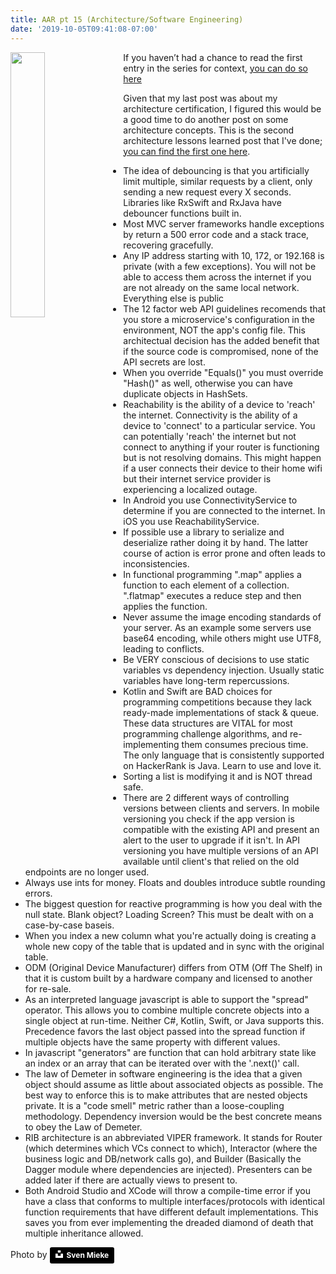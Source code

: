 ```yaml
---
title: AAR pt 15 (Architecture/Software Engineering)
date: '2019-10-05T09:41:08-07:00'
---
```

<img style="float: left; margin:0 1em 1em 0; width: 33%" src="/img/blog/blueprint.jpg"> If you haven’t had a chance to read the first entry in the series for context, <a href="/post/after-action-review-aar/">you can do so here</a>

Given that my last post was about my architecture certification, I figured this would be a good time to do another post on some architecture concepts. This is the second architecture lessons learned post that I've done; <a href="/post/aar-pt-8-architecture-software-engineering/">you can find the first one here</a>.

* The idea of debouncing is that you artificially limit multiple, similar requests by a client, only sending a new request every X seconds.  Libraries like RxSwift and RxJava have debouncer functions built in.
* Most MVC server frameworks handle exceptions by return a 500 error code and a stack trace, recovering gracefully.  
* Any IP address starting with 10, 172, or 192.168 is private (with a few exceptions).  You will not be able to access them across the internet if you are not already on the same local network.  Everything else is public  
* The 12 factor web API guidelines recomends that you store a microservice's configuration in the environment, NOT the app's config file.  This architectual decision has the added benefit that if the source code is compromised, none of the API secrets are lost.
* When you override "Equals()" you must override "Hash()" as well, otherwise you can have duplicate objects in HashSets.
* Reachability is the ability of a device to 'reach' the internet.  Connectivity is the ability of a device to 'connect' to a particular service.  You can potentially 'reach' the internet but not connect to anything if your router is functioning but is not resolving domains.  This might happen if a user connects their device to their home wifi but their internet service provider is experiencing a localized outage.
* In Android you use ConnectivityService to determine if you are connected to the internet.  In iOS you use ReachabilityService.
* If possible use a library to serialize and deserialize rather doing it by hand.  The latter course of action is error prone and often leads to inconsistencies. 
* In functional programming ".map" applies a function to each element of a collection.  ".flatmap" executes a reduce step and then applies the function.
* Never assume the image encoding standards of your server. As an example some servers use base64 encoding, while others might use UTF8, leading to conflicts.
* Be VERY conscious of decisions to use static variables vs dependency injection.  Usually static variables have long-term repercussions.
* Kotlin and Swift are BAD choices for programming competitions because they lack ready-made implementations of stack & queue.  These data structures are VITAL for most programming challenge algorithms, and re-implementing them consumes precious time.  The only language that is consistently supported on HackerRank is Java.  Learn to use and love it.
* Sorting a list is modifying it and is NOT thread safe.
* There are 2 different ways of controlling versions between clients and servers.  In mobile versioning you check if the app version is compatible with the existing API and present an alert to the user to upgrade if it isn't.  In API versioning you have multiple versions of an API available until client's that relied on the old endpoints are no longer used.
* Always use ints for money.  Floats and doubles introduce subtle rounding errors.
* The biggest question for reactive programming is how you deal with the null state.  Blank object?  Loading Screen?  This must be dealt with on a case-by-case baseis.
* When you index a new column what you're actually doing is creating a whole new copy of the table that is updated and in sync with the original table.
* ODM (Original Device Manufacturer) differs from OTM (Off The Shelf) in that it is custom built by a hardware company and licensed to another for re-sale.
* As an interpreted language javascript is able to support the "spread" operator.  This allows you to combine multiple concrete objects into a single object at run-time.  Neither C#, Kotlin, Swift, or Java supports this. Precedence favors the last object passed into the spread function if multiple objects have the same property with different values.
* In javascript "generators" are function that can hold arbitrary state like an index or an array that can be iterated over with the '.next()' call.
* The law of Demeter in software engineering is the idea that a given object should assume as little about associated objects as possible. The best way to enforce this is to make attributes that are nested objects private.  It is a "code smell" metric rather than a loose-coupling methodology.  Dependency inversion would be the best concrete means to obey the Law of Demeter.
* RIB architecture is an abbreviated VIPER framework.  It stands for Router (which determines which VCs connect to which), Interactor (where the business logic and DB/network calls go), and Builder (Basically the Dagger module where dependencies are injected). Presenters can be added later if there are actually views to present to.
* Both Android Studio and XCode will throw a compile-time error if you have a class  that conforms to multiple interfaces/protocols with identical function requirements that have different default implementations.  This saves you from ever implementing the dreaded diamond of death that multiple inheritance allowed.

Photo by <a style="background-color:black;color:white;text-decoration:none;padding:4px 6px;font-family:-apple-system, BlinkMacSystemFont, &quot;San Francisco&quot;, &quot;Helvetica Neue&quot;, Helvetica, Ubuntu, Roboto, Noto, &quot;Segoe UI&quot;, Arial, sans-serif;font-size:12px;font-weight:bold;line-height:1.2;display:inline-block;border-radius:3px" href="https://unsplash.com/@sxoxm?utm_medium=referral&amp;utm_campaign=photographer-credit&amp;utm_content=creditBadge" target="_blank" rel="noopener noreferrer" title="Download free do whatever you want high-resolution photos from Sven Mieke"><span style="display:inline-block;padding:2px 3px"><svg xmlns="http://www.w3.org/2000/svg" style="height:12px;width:auto;position:relative;vertical-align:middle;top:-2px;fill:white" viewBox="0 0 32 32"><title>unsplash-logo</title><path d="M10 9V0h12v9H10zm12 5h10v18H0V14h10v9h12v-9z"></path></svg></span><span style="display:inline-block;padding:2px 3px">Sven Mieke</span></a>
